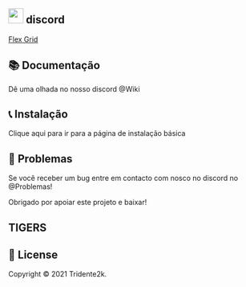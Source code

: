 <h2> <img src="transferir.png" width="30px"> discord </h2>
<a href=“http://exemplo.com/“>Flex Grid</a>

<h2> 📚 Documentação </h2>
Dê uma olhada no nosso discord @Wiki

<h2> 📞 Instalação </h2>
Clique aqui para ir para a página de instalação básica

<h2> 🐞 Problemas </h2>
Se você receber um bug entre em contacto com nosco no discord no @Problemas!

Obrigado por apoiar este projeto e baixar!

<h2> TIGERS </h2>
<h2> 📑 License </h2>
Copyright © 2021 Tridente2k.
